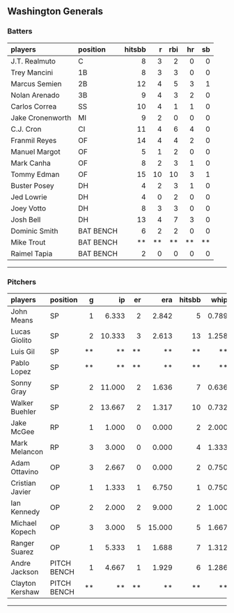 ## Washington Generals

### Batters

 
|players          |position  | hitsbb|  r| rbi| hr| sb| 
|:----------------|:---------|------:|--:|---:|--:|--:| 
|J.T. Realmuto    |C         |      8|  3|   2|  0|  0| 
|Trey Mancini     |1B        |      8|  3|   3|  0|  0| 
|Marcus Semien    |2B        |     12|  4|   5|  3|  1| 
|Nolan Arenado    |3B        |      9|  4|   3|  2|  0| 
|Carlos Correa    |SS        |     10|  4|   1|  1|  0| 
|Jake Cronenworth |MI        |      9|  2|   0|  0|  0| 
|C.J. Cron        |CI        |     11|  4|   6|  4|  0| 
|Franmil Reyes    |OF        |     14|  4|   4|  2|  0| 
|Manuel Margot    |OF        |      5|  1|   2|  0|  0| 
|Mark Canha       |OF        |      8|  2|   3|  1|  0| 
|Tommy Edman      |OF        |     15| 10|  10|  3|  1| 
|Buster Posey     |DH        |      4|  2|   3|  1|  0| 
|Jed Lowrie       |DH        |      4|  0|   2|  0|  0| 
|Joey Votto       |DH        |      8|  3|   3|  0|  0| 
|Josh Bell        |DH        |     13|  4|   7|  3|  0| 
|Dominic Smith    |BAT BENCH |      6|  2|   2|  0|  0| 
|Mike Trout       |BAT BENCH |     **| **|  **| **| **| 
|Raimel Tapia     |BAT BENCH |      2|  0|   0|  0|  0| 

* * *

### Pitchers

 
|players         |position    |  g|     ip| er|    era| hitsbb|  whip| so|  w| sv| 
|:---------------|:-----------|--:|------:|--:|------:|------:|-----:|--:|--:|--:| 
|John Means      |SP          |  1|  6.333|  2|  2.842|      5| 0.789|  5|  0|  0| 
|Lucas Giolito   |SP          |  2| 10.333|  3|  2.613|     13| 1.258| 11|  0|  0| 
|Luis Gil        |SP          | **|     **| **|     **|     **|    **| **| **| **| 
|Pablo Lopez     |SP          | **|     **| **|     **|     **|    **| **| **| **| 
|Sonny Gray      |SP          |  2| 11.000|  2|  1.636|      7| 0.636|  9|  2|  0| 
|Walker Buehler  |SP          |  2| 13.667|  2|  1.317|     10| 0.732| 13|  0|  0| 
|Jake McGee      |RP          |  1|  1.000|  0|  0.000|      2| 2.000|  1|  0|  1| 
|Mark Melancon   |RP          |  3|  3.000|  0|  0.000|      4| 1.333|  5|  0|  2| 
|Adam Ottavino   |OP          |  3|  2.667|  0|  0.000|      2| 0.750|  5|  0|  3| 
|Cristian Javier |OP          |  1|  1.333|  1|  6.750|      1| 0.750|  2|  0|  0| 
|Ian Kennedy     |OP          |  2|  2.000|  2|  9.000|      2| 1.000|  4|  0|  1| 
|Michael Kopech  |OP          |  3|  3.000|  5| 15.000|      5| 1.667|  5|  1|  0| 
|Ranger Suarez   |OP          |  1|  5.333|  1|  1.688|      7| 1.312|  5|  1|  0| 
|Andre Jackson   |PITCH BENCH |  1|  4.667|  1|  1.929|      6| 1.286|  2|  0|  0| 
|Clayton Kershaw |PITCH BENCH | **|     **| **|     **|     **|    **| **| **| **| 


* * *


